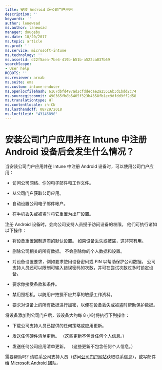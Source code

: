 ```yaml
---
title: 安装 Android 版公司门户应用
description: ''
keywords: ''
author: lenewsad
ms.author: lanewsad
manager: dougeby
ms.date: 10/20/2017
ms.topic: article
ms.prod: ''
ms.service: microsoft-intune
ms.technology: ''
ms.assetid: d22f5aea-7be4-419b-b51b-a522ca037b69
searchScope:
- User help
ROBOTS: ''
ms.reviewer: arnab
ms.suite: ems
ms.custom: intune-enduser
ms.openlocfilehash: 6167dbfd497ad2cfddecae2a25516b3d1bdd2c74
ms.sourcegitcommit: 490365fb8b5405f323b4358fb1ec9dfdd9ff2d58
ms.translationtype: HT
ms.contentlocale: zh-CN
ms.lasthandoff: 08/29/2018
ms.locfileid: "43146890"
---
```

# <a name="what-happens-if-you-install-the-company-portal-app-and-enroll-your-android-device-in-intune"></a>安装公司门户应用并在 Intune 中注册 Android 设备后会发生什么情况？

当安装公司门户应用并在 Intune 中注册 Android 设备时，可以使用公司门户应用：

-   访问公司网络、你的电子邮件和工作文件。

-   从公司门户获取公司应用。

-   自动设置公司电子邮件帐户。

-   在手机丢失或被盗时将它重置为出厂设置。

注册 Android 设备时，会向公司支持人员授予访问设备的权限。 他们可执行诸如以下操作：

-   将设备重置回制造商的默认设置。 如果设备丢失或被盗，这非常有用。

-   删除公司相关的所有数据。 不会删除你的个人数据和设置。

-   对设备设置要求，例如要求使用设备密码或 PIN 以帮助保护公司数据。 公司支持人员还可以限制可输入错误密码的次数，并可在尝试次数过多时锁定设备。

-   要求你接受条款和条件。

-   禁用照相机，以防用户拍摄不应共享的敏感工作资料。

-   要求对设备上的所有数据进行加密，以便在设备丢失或被盗时帮助保护数据。

将设备添加到公司门户后，该设备大约每 8 小时将执行下列操作：

-   下载公司支持人员已提供的任何策略或应用更新。

-   发送任何硬件清单更新。 （这些更新不包含任何个人信息。）

-   发送任何公司应用清单更新。 （这些更新不包含任何个人信息。）

需要帮助吗? 请联系公司支持人员（访问[公司门户网站](https://go.microsoft.com/fwlink/?linkid=2010980)获取联系信息），或写邮件给 <a href="mailto:wintunedroidfbk@microsoft.com?subject=I'm having trouble installing the Company Portal app on my Android device&body=Describe the issue you're experiencing here.">Microsoft Android 团队</a>。
